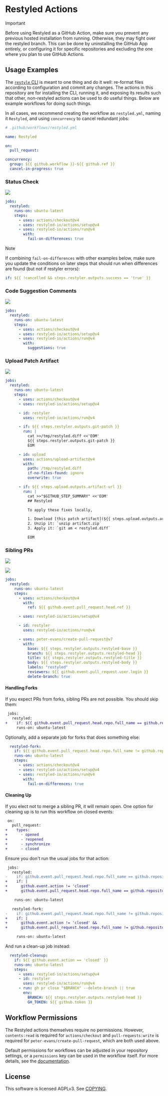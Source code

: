 # Restyled Actions

> [!IMPORTANT]
> Before using Restyled as a GitHub Action, make sure you prevent any previous
> hosted installation from running. Otherwise, they may fight over the restyled
> branch. This can be done by uninstalling the GitHub App entirely, or
> configuring it for specific repositories and excluding the one where you plan
> to use GitHub Actions.

## Usage Examples

The [`restyle` CLI][restyler] is meant to one thing and do it well: re-format
files according to configuration and commit any changes. The actions in this
repository are for installing the CLI, running it, and exposing its results such
that other, non-restyled actions can be used to do useful things. Below are
example workflows for doing such things.

[restyler]: https://github.com/restyled-io/restyler#readme

In all cases, we recommend creating the workflow as `restyled.yml`, naming it
`Restyled`, and using `concurrency` to cancel redundant jobs:

```yaml
# .github/workflows/restyled.yml

name: Restyled

on:
  pull_request:

concurrency:
  group: ${{ github.workflow }}-${{ github.ref }}
  cancel-in-progress: true
```

### Status Check

![](./files/failing-status.png)

```yaml
jobs:
  restyled:
    runs-on: ubuntu-latest
    steps:
      - uses: actions/checkout@v4
      - uses: restyled-io/actions/setup@v4
      - uses: restyled-io/actions/run@v4
        with:
          fail-on-differences: true
```

> [!NOTE]
> If combining `fail-on-differences` with other examples below, make sure you
> update the conditions on later steps that should run when differences are
> found (but not if restyler errors):
>
> ```yaml
> if: ${{ !cancelled && steps.restyler.outputs.success == 'true' }}
> ```

### Code Suggestion Comments

![](./files/suggestion.png)

```yaml
jobs:
  restyled:
    runs-on: ubuntu-latest
    steps:
      - uses: actions/checkout@v4
      - uses: restyled-io/actions/setup@v4
      - uses: restyled-io/actions/run@v4
        with:
          suggestions: true
```

### Upload Patch Artifact

![](./files/patch-artifact.png)

```yaml
jobs:
  restyled:
    runs-on: ubuntu-latest
    steps:
      - uses: actions/checkout@v4
      - uses: restyled-io/actions/setup@v4

      - id: restyler
        uses: restyled-io/actions/run@v4

      - if: ${{ steps.restyler.outputs.git-patch }}
        run: |
          cat >>/tmp/restyled.diff <<'EOM'
          ${{ steps.restyler.outputs.git-patch }}
          EOM

      - id: upload
        uses: actions/upload-artifact@v4
        with:
          path: /tmp/restyled.diff
          if-no-files-found: ignore
          overwrite: true

      - if: ${{ steps.upload.outputs.artifact-url }}
        run: |
          cat >>"$GITHUB_STEP_SUMMARY" <<'EOM'
          ## Restyled

          To apply these fixes locally,

          1. Download [this patch artifact](${{ steps.upload.outputs.artifact-url }})
          2. Unzip it: `unzip artifact.zip`
          3. Apply it: `git am < restyled.diff`

          EOM
```

### Sibling PRs

![](./files/pull-request-event.png)

![](./files/pull-request.png)

```yaml
jobs:
  restyled:
    runs-on: ubuntu-latest
    steps:
      - uses: actions/checkout@v4
        with:
          ref: ${{ github.event.pull_request.head.ref }}

      - uses: restyled-io/actions/setup@v4

      - id: restyler
        uses: restyled-io/actions/run@v4

      - uses: peter-evans/create-pull-request@v7
        with:
          base: ${{ steps.restyler.outputs.restyled-base }}
          branch: ${{ steps.restyler.outputs.restyled-head }}
          title: ${{ steps.restyler.outputs.restyled-title }}
          body: ${{ steps.restyler.outputs.restyled-body }}
          labels: "restyled"
          reviewers: ${{ github.event.pull_request.user.login }}
          delete-branch: true
```

#### Handling Forks

If you expect PRs from forks, sibling PRs are not possible. You should skip
them:

```diff
 jobs:
   restyled:
+    if: ${{ github.event.pull_request.head.repo.full_name == github.repository }}
     runs-on: ubuntu-latest
```

Optionally, add a separate job for forks that does something else:

```yaml
  restyled-fork:
    if: ${{ github.event.pull_request.head.repo.full_name != github.repository }}
    runs-on: ubuntu-latest
    steps:
      - uses: actions/checkout@v4
      - uses: restyled-io/actions/setup@v4
      - uses: restyled-io/actions/run@v4
        with:
          fail-on-differences: true
```

#### Cleaning Up

If you elect not to merge a sibling PR, it will remain open. One option for
cleaning up is to run this workflow on closed events:

```diff
 on:
   pull_request:
+    types:
+      - opened
+      - reopened
+      - synchronize
+      - closed
```

Ensure you don't run the usual jobs for that action:

```diff
 jobs:
   restyled:
-    if: github.event.pull_request.head.repo.full_name == github.repository
+    if: |
+      github.event.action != 'closed'
+      github.event.pull_request.head.repo.full_name == github.repository

    runs-on: ubuntu-latest
```

```diff
   restyled-fork:
-    if: github.event.pull_request.head.repo.full_name != github.repository
+    if: |
+      github.event.action != 'closed' &&
+      github.event.pull_request.head.repo.full_name != github.repository

     runs-on: ubuntu-latest
```

And run a clean-up job instead:

```yaml
  restyled-cleanup:
    if: ${{ github.event.action == 'closed' }}
    runs-on: ubuntu-latest
    steps:
      - uses: restyled-io/actions/setup@v4
      - id: restyler
        uses: restyled-io/actions/run@v4
      - run: gh pr close "$BRANCH" --delete-branch || true
        env:
          BRANCH: ${{ steps.restyler.outputs.restyled-head }}
          GH_TOKEN: ${{ github.token }}
```

## Workflow Permissions

The Restyled actions themselves require no permissions. However, `contents:read`
is required for `actions/checkout` and `pull-requests:write` is required for
`peter-evans/create-pull-request`, which are both used above.

Default permissions for workflows can be adjusted in your repository settings,
or a `permissions` key can be used in the workflow itself. For more details, see
the [documentation][permissions-docs].

[permissions-docs]: https://docs.github.com/actions/reference/authentication-in-a-workflow#modifying-the-permissions-for-the-github_token

## License

This software is licensed AGPLv3. See [COPYING](./COPYING).
